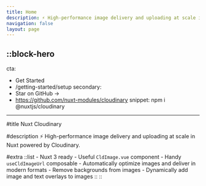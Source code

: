 ```yaml
---
title: Home
description: ⚡️ High-performance image delivery and uploading at scale in Nuxt powered by Cloudinary.
navigation: false
layout: page
---
```


::block-hero
---
cta:
  - Get Started
  - /getting-started/setup
secondary:
  - Star on GitHub →
  - https://github.com/nuxt-modules/cloudinary
snippet: npm i @nuxtjs/cloudinary
---

#title
Nuxt Cloudinary

#description
⚡️ High-performance image delivery and uploading at scale in Nuxt powered by Cloudinary.

#extra
  ::list
    - Nuxt 3 ready
    - Useful `CldImage.vue` component
    - Handy `useCldImageUrl` composable
    - Automatically optimize images and deliver in modern formats
    - Remove backgrounds from images
    - Dynamically add image and text overlays to images
  ::
::
